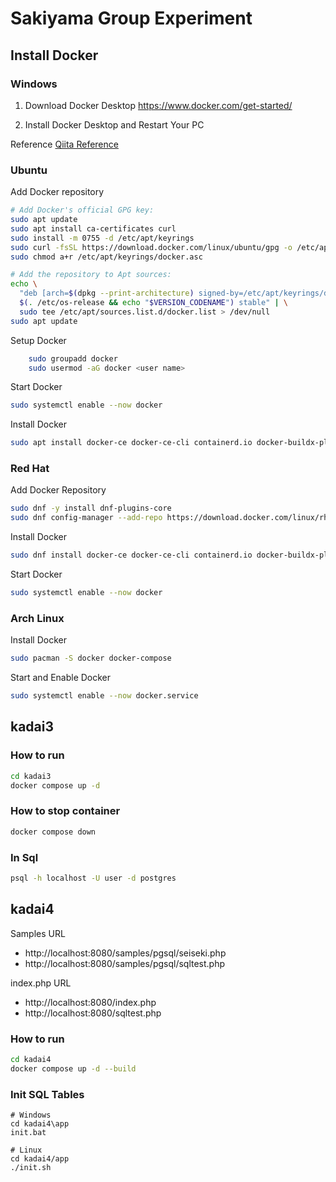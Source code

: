# Sakiyama Group Experiment

## Install Docker

### Windows

1. Download Docker Desktop
https://www.docker.com/get-started/

2. Install Docker Desktop and Restart Your PC

Reference
[Qiita Reference](https://qiita.com/zembutsu/items/a98f6f25ef47c04893b3)

### Ubuntu

Add Docker repository

```sh
# Add Docker's official GPG key:
sudo apt update
sudo apt install ca-certificates curl
sudo install -m 0755 -d /etc/apt/keyrings
sudo curl -fsSL https://download.docker.com/linux/ubuntu/gpg -o /etc/apt/keyrings/docker.asc
sudo chmod a+r /etc/apt/keyrings/docker.asc

# Add the repository to Apt sources:
echo \
  "deb [arch=$(dpkg --print-architecture) signed-by=/etc/apt/keyrings/docker.asc] https://download.docker.com/linux/ubuntu \
  $(. /etc/os-release && echo "$VERSION_CODENAME") stable" | \
  sudo tee /etc/apt/sources.list.d/docker.list > /dev/null
sudo apt update
```

Setup Docker
```sh
    sudo groupadd docker
    sudo usermod -aG docker <user name>
```
Start Docker
```sh
sudo systemctl enable --now docker
```

Install Docker
```sh
sudo apt install docker-ce docker-ce-cli containerd.io docker-buildx-plugin docker-compose-plugin
```

### Red Hat

Add Docker Repository

```sh
sudo dnf -y install dnf-plugins-core
sudo dnf config-manager --add-repo https://download.docker.com/linux/rhel/docker-ce.repo
```

Install Docker
```sh
sudo dnf install docker-ce docker-ce-cli containerd.io docker-buildx-plugin docker-compose-plugin
```

Start Docker
```sh
sudo systemctl enable --now docker
```

### Arch Linux

Install Docker

```sh
sudo pacman -S docker docker-compose
```

Start and Enable Docker
```sh
sudo systemctl enable --now docker.service
```

## kadai3

### How to run

```sh
cd kadai3
docker compose up -d
```

### How to stop container

```sh
docker compose down
```

### In Sql

```sh
psql -h localhost -U user -d postgres
```

## kadai4

Samples URL
- http://localhost:8080/samples/pgsql/seiseki.php
- http://localhost:8080/samples/pgsql/sqltest.php

index.php URL
- http://localhost:8080/index.php
- http://localhost:8080/sqltest.php

### How to run

```sh
cd kadai4
docker compose up -d --build
```

### Init SQL Tables

```
# Windows
cd kadai4\app
init.bat

# Linux
cd kadai4/app
./init.sh
```
